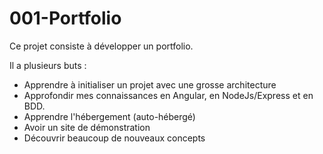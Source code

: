 # 001-Portfolio

Ce projet consiste à développer un portfolio.

Il a plusieurs buts :
 * Apprendre à initialiser un projet avec une grosse architecture
 * Approfondir mes connaissances en Angular, en NodeJs/Express et en BDD.
 * Apprendre l'hébergement (auto-hébergé)
 * Avoir un site de démonstration
 * Découvrir beaucoup de nouveaux concepts
